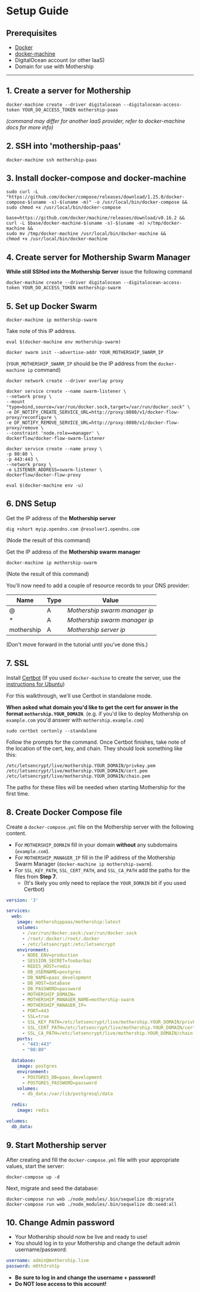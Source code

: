 # Setup Guide

## Prerequisites

* [Docker](https://docker.com/)
* [docker-machine](https://docs.docker.com/v17.09/machine/install-machine/)
* DigitalOcean account (or other IaaS)
* Domain for use with Mothership

---

## 1. Create a server for Mothership

```console
docker-machine create --driver digitalocean --digitalocean-access-token YOUR_DO_ACCESS_TOKEN mothership-paas
```

_(command may differ for another IaaS provider, refer to docker-machine docs for more info)_

## 2. SSH into 'mothership-paas'

```console
docker-machine ssh mothership-paas
```

## 3. Install docker-compose and docker-machine

```console
sudo curl -L "https://github.com/docker/compose/releases/download/1.25.0/docker-compose-$(uname -s)-$(uname -m)" -o /usr/local/bin/docker-compose &&
sudo chmod +x /usr/local/bin/docker-compose
```

```console
base=https://github.com/docker/machine/releases/download/v0.16.2 &&
curl -L $base/docker-machine-$(uname -s)-$(uname -m) >/tmp/docker-machine &&
sudo mv /tmp/docker-machine /usr/local/bin/docker-machine &&
chmod +x /usr/local/bin/docker-machine
```

## 4. Create server for Mothership Swarm Manager

**While still SSHed into the Mothership Server** issue the following command

```console
docker-machine create --driver digitalocean --digitalocean-access-token YOUR_DO_ACCESS_TOKEN mothership-swarm
```

## 5. Set up Docker Swarm

```console
docker-machine ip mothership-swarm
```

Take note of this IP address.

```console
eval $(docker-machine env mothership-swarm)
```

```console
docker swarm init --advertise-addr YOUR_MOTHERSHIP_SWARM_IP
```
(`YOUR_MOTHERSHIP_SWARM_IP` should be the IP address from the `docker-machine ip` command)

```console
docker network create --driver overlay proxy
```
```console
docker service create --name swarm-listener \
--network proxy \
--mount "type=bind,source=/var/run/docker.sock,target=/var/run/docker.sock" \
-e DF_NOTIFY_CREATE_SERVICE_URL=http://proxy:8080/v1/docker-flow-proxy/reconfigure \
-e DF_NOTIFY_REMOVE_SERVICE_URL=http://proxy:8080/v1/docker-flow-proxy/remove \
--constraint 'node.role==manager' \
dockerflow/docker-flow-swarm-listener
```
```console
docker service create --name proxy \
-p 80:80 \
-p 443:443 \
--network proxy \
-e LISTENER_ADDRESS=swarm-listener \
dockerflow/docker-flow-proxy
```
```console
eval $(docker-machine env -u)
```

## 6. DNS Setup

Get the IP address of the **Mothership server**

```console
dig +short myip.opendns.com @resolver1.opendns.com
```

(Node the result of this command)

Get the IP address of the **Mothership swarm manager**

```console
docker-machine ip mothership-swarm
```
(Note the result of this command)

You'll now need to add a couple of resource records to your DNS provider:

| Name | Type | Value |
|------|------|-------|
| @ | A | _Mothership swarm manager ip_ |
| * | A | _Mothership swarm manager ip_ |
| mothership | A | _Mothership server ip_ |

(Don't move forward in the tutorial until you've done this.)

## 7. SSL

Install [Certbot](https://certbot.eff.org/instructions) (If you used `docker-machine` to create the server, use the [instructions for Ubuntu](https://certbot.eff.org/lets-encrypt/ubuntuxenial-other))

For this walkthrough, we'll use Certbot in standalone mode.

**When asked what domain you'd like to get the cert for answer in the format `mothership.YOUR_DOMAIN`**. (e.g. if you'd like to deploy Mothership on `example.com` you'd answer with `mothership.example.com`)

```console
sudo certbot certonly --standalone
```

Follow the prompts for the command. Once Certbot finishes, take note of the location of the cert, key, and chain. They should look something like this:

```console
/etc/letsencrypt/live/mothership.YOUR_DOMAIN/privkey.pem
/etc/letsencrypt/live/mothership.YOUR_DOMAIN/cert.pem
/etc/letsencrypt/live/mothership.YOUR_DOMAIN/chain.pem
```

The paths for these files will be needed when starting Mothership for the first time.

## 8. Create Docker Compose file

Create a `docker-compose.yml` file on the Mothership server with the following content.

* For `MOTHERSHIP_DOMAIN` fill in your domain **without** any subdomains (`example.com`).
* For `MOTHERSHIP_MANAGER_IP` fill in the IP address of the Mothership Swarm Manager (`docker-machine ip mothership-swarm`).
* For `SSL_KEY_PATH`, `SSL_CERT_PATH`, and `SSL_CA_PATH` add the paths for the files from **Step 7**.
  * (It's likely you only need to replace the `YOUR_DOMAIN` bit if you used Certbot)

```yml
version: '3'

services:
  web:
    image: mothershippaas/mothership:latest
    volumes:
      - /var/run/docker.sock:/var/run/docker.sock
      - /root/.docker:/root/.docker
      - /etc/letsencrypt:/etc/letsencrypt
    environment:
      - NODE_ENV=production
      - SESSION_SECRET=foobarbaz
      - REDIS_HOST=redis
      - DB_USERNAME=postgres
      - DB_NAME=paas_development
      - DB_HOST=database
      - DB_PASSWORD=password
      - MOTHERSHIP_DOMAIN=
      - MOTHERSHIP_MANAGER_NAME=mothership-swarm
      - MOTHERSHIP_MANAGER_IP=
      - PORT=443
      - SSL=true
      - SSL_KEY_PATH=/etc/letsencrypt/live/mothership.YOUR_DOMAIN/privkey.pem
      - SSL_CERT_PATH=/etc/letsencrypt/live/mothership.YOUR_DOMAIN/cert.pem
      - SSL_CA_PATH=/etc/letsencrypt/live/mothership.YOUR_DOMAIN/chain.pem
    ports:
      - "443:443"
      - "80:80"

  database:
    image: postgres
    environment:
      - POSTGRES_DB=paas_development
      - POSTGRES_PASSWORD=password
    volumes:
      - db_data:/var/lib/postgresql/data

  redis:
    image: redis

volumes:
  db_data:
```

## 9. Start Mothership server

After creating and fill the `docker-compose.yml` file with your appropriate values, start the server:

```console
docker-compose up -d
```

Next, migrate and seed the database:

```console
docker-compose run web ./node_modules/.bin/sequelize db:migrate
docker-compose run web ./node_modules/.bin/sequelize db:seed:all
```

## 10. Change Admin password

* Your Mothership should now be live and ready to use!
* You should log in to your Mothership and change the default admin username/password:

```yml
username: admin@mothership.live
password: m0th3rsh1p
```

* **Be sure to log in and change the username + password!**
* **Do NOT lose access to this account!**
